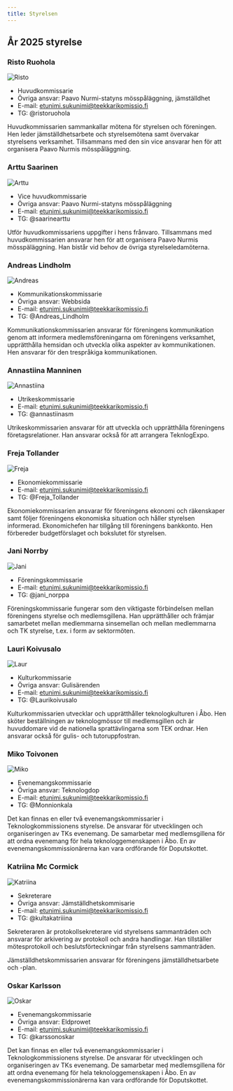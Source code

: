 ```yaml
---
title: Styrelsen
---
```

## År 2025 styrelse

### Risto Ruohola

![Risto]()

* Huvudkommissarie
* Övriga ansvar: Paavo Nurmi-statyns mösspåläggning, jämställdhet
* E-mail: etunimi.sukunimi@teekkarikomissio.fi
* TG: @ristoruohola

Huvudkommissarien sammankallar mötena för styrelsen och föreningen. Hen leder jämställdhetsarbete och styrelsemötena samt övervakar styrelsens verksamhet. Tillsammans med den sin vice ansvarar hen för att organisera Paavo Nurmis mösspåläggning.

### Arttu Saarinen

![Arttu]()

* Vice huvudkommissarie
* Övriga ansvar: Paavo Nurmi-statyns mösspåläggning
* E-mail: etunimi.sukunimi@teekkarikomissio.fi
* TG: @saarinearttu

Utför huvudkommissariens uppgifter i hens frånvaro. Tillsammans med huvudkommissarien ansvarar hen för att organisera Paavo Nurmis mösspäläggning. Han bistår vid behov de övriga styrelseledamöterna.

### Andreas Lindholm

![Andreas]()

* Kommunikationskommissarie
* Övriga ansvar: Webbsida
* E-mail: etunimi.sukunimi@teekkarikomissio.fi
* TG: @Andreas_Lindholm

Kommunikationskommissarien ansvarar för föreningens kommunikation genom att informera medlemsföreningarna om föreningens verksamhet, upprätthålla hemsidan och utveckla olika aspekter av kommunikationen. Hen ansvarar för den trespråkiga kommunikationen.

### Annastiina Manninen

![Annastiina]()

* Utrikeskommissarie
* E-mail: etunimi.sukunimi@teekkarikomissio.fi
* TG: @annastiinasm

Utrikeskommissarien ansvarar för att utveckla och upprätthålla föreningens företagsrelationer. Han ansvarar också för att arrangera TeknlogExpo.

### Freja Tollander

![Freja]()

* Ekonomiekommissarie
* E-mail: etunimi.sukunimi@teekkarikomissio.fi
* TG: @Freja_Tollander

Ekonomiekommissarien ansvarar för föreningens ekonomi och räkenskaper samt följer föreningens ekonomiska situation och håller styrelsen informerad. Ekonomichefen har tillgång till föreningens bankkonto. Hen förbereder budgetförslaget och bokslutet för styrelsen.

### Jani Norrby

![Jani](/board/2024/jani-norrby-min.jpg)

* Föreningskommissarie
* E-mail: etunimi.sukunimi@teekkarikomissio.fi
* TG: @jani_norppa

Föreningskommissarie fungerar som den viktigaste förbindelsen mellan föreningens styrelse och medlemsgillena. Han upprätthåller och främjar samarbetet mellan medlemmarna sinsemellan och mellan medlemmarna och TK styrelse, t.ex. i form av sektormöten.

### Lauri Koivusalo

![Laur]()

* Kulturkommissarie
* Övriga ansvar: Gulisärenden
* E-mail: etunimi.sukunimi@teekkarikomissio.fi
* TG: @Laurikoivusalo

Kulturkommissarien utvecklar och upprätthåller teknologkulturen i Åbo. Hen sköter beställningen av teknologmössor till medlemsgillen och är huvuddomare vid de nationella sprattävlingarna som TEK ordnar. Hen ansvarar också för gulis- och tutoruppfostran.

### Miko Toivonen

![Miko]()

* Evenemangskommissarie
* Övriga ansvar: Teknologdop
* E-mail: etunimi.sukunimi@teekkarikomissio.fi
* TG: @Monnionkala

Det kan finnas en eller två evenemangskommissarier i Teknologkommissionens styrelse. De ansvarar för utvecklingen och organiseringen av TKs evenemang. De samarbetar med medlemsgillena för att ordna evenemang för hela teknologgemenskapen i Åbo. En av evenemangskommissionärerna kan vara ordförande för Doputskottet.

### Katriina Mc Cormick

![Katriina]()

* Sekreterare
* Övriga ansvar: Jämställdhetskommisarie
* E-mail: etunimi.sukunimi@teekkarikomissio.fi
* TG: @kultakatriiina

Sekreteraren är protokollsekreterare vid styrelsens sammanträden och ansvarar för arkivering av protokoll och andra handlingar. Han tillställer mötesprotokoll och beslutsförteckningar från styrelsens sammanträden.


Jämställdhetskommissarien ansvarar för föreningens jämställdhetsarbete och -plan.

### Oskar Karlsson

![Oskar]()

* Evenemangskommissarie
* Övriga ansvar: Eldprowet
* E-mail: etunimi.sukunimi@teekkarikomissio.fi
* TG: @karssonoskar

Det kan finnas en eller två evenemangskommissarier i Teknologkommissionens styrelse. De ansvarar för utvecklingen och organiseringen av TKs evenemang. De samarbetar med medlemsgillena för att ordna evenemang för hela teknologgemenskapen i Åbo. En av evenemangskommissionärerna kan vara ordförande för Doputskottet.
